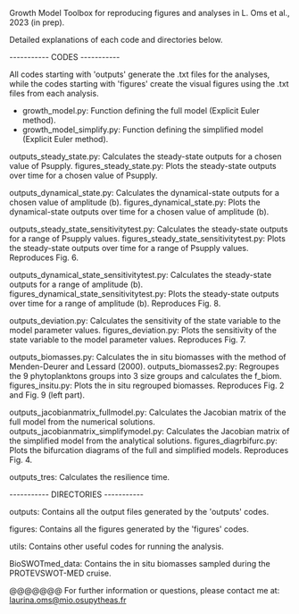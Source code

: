 Growth Model Toolbox for reproducing figures and analyses in L. Oms et al., 2023 (in prep).

Detailed explanations of each code and directories below.

----------- CODES -----------

All codes starting with 'outputs' generate the .txt files for the analyses, while the codes starting with 'figures' create the visual figures using the .txt files from each analysis.

* growth_model.py: Function defining the full model (Explicit Euler method).
* growth_model_simplify.py: Function defining the simplified model (Explicit Euler method).

outputs_steady_state.py: Calculates the steady-state outputs for a chosen value of Psupply.
figures_steady_state.py: Plots the steady-state outputs over time for a chosen value of Psupply.

outputs_dynamical_state.py: Calculates the dynamical-state outputs for a chosen value of amplitude (b).
figures_dynamical_state.py: Plots the dynamical-state outputs over time for a chosen value of amplitude (b).

outputs_steady_state_sensitivitytest.py: Calculates the steady-state outputs for a range of Psupply values.
figures_steady_state_sensitivitytest.py: Plots the steady-state outputs over time for a range of Psupply values. Reproduces Fig. 6.

outputs_dynamical_state_sensitivitytest.py: Calculates the steady-state outputs for a range of amplitude (b).
figures_dynamical_state_sensitivitytest.py: Plots the steady-state outputs over time for a range of amplitude (b). Reproduces Fig. 8.

outputs_deviation.py: Calculates the sensitivity of the state variable to the model parameter values.
figures_deviation.py: Plots the sensitivity of the state variable to the model parameter values. Reproduces Fig. 7.

outputs_biomasses.py: Calculates the in situ biomasses with the method of Menden-Deurer and Lessard (2000).
outputs_biomasses2.py: Regroupes the 9 phytoplanktons groups into 3 size groups and calculates the f_biom.
figures_insitu.py: Plots the in situ regrouped biomasses. Reproduces Fig. 2 and Fig. 9 (left part).

outputs_jacobianmatrix_fullmodel.py: Calculates the Jacobian matrix of the full model from the numerical solutions.
outputs_jacobianmatrix_simplifymodel.py: Calculates the Jacobian matrix of the simplified model from the analytical solutions.
figures_diagrbifurc.py: Plots the bifurcation diagrams of the full and simplified models. Reproduces Fig. 4.

outputs_tres: Calculates the resilience time.

----------- DIRECTORIES -----------

outputs: Contains all the output files generated by the 'outputs' codes.

figures: Contains all the figures generated by the 'figures' codes.

utils: Contains other useful codes for running the analysis.

BioSWOTmed_data: Contains the in situ biomasses sampled during the PROTEVSWOT-MED cruise.


@@@@@@@
For further information or questions, please contact me at: laurina.oms@mio.osupytheas.fr
